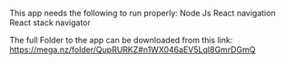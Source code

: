 This app needs the following to run properly:
Node Js
React navigation
React stack navigator

The full Folder to the app can be downloaded from this link:
https://mega.nz/folder/QupRURKZ#n1WX046aEV5LqI8GmrDGmQ
